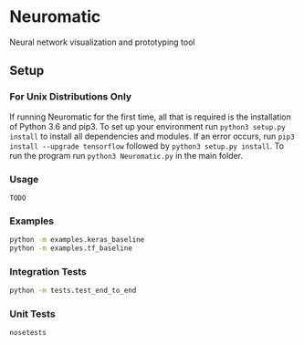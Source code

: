 # Neuromatic

Neural network visualization and prototyping tool

## Setup
### For Unix Distributions Only
If running Neuromatic for the first time, all that is required is the installation of Python 3.6 and pip3. To set up your environment run `python3 setup.py install` to install all dependencies and modules. If an error occurs, run `pip3 install --upgrade tensorflow` followed by `python3 setup.py install`. To run the program run `python3 Neuromatic.py` in the main folder. 

### Usage
`TODO`

### Examples
```bash
python -m examples.keras_baseline
python -m examples.tf_baseline
```

### Integration Tests
```bash
python -m tests.test_end_to_end
```

### Unit Tests
```bash
nosetests
```

